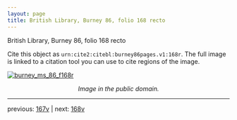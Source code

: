 ```yaml
---
layout: page
title: British Library, Burney 86, folio 168 recto
---
```


British Library, Burney 86, folio 168 recto

Cite this object as `urn:cite2:citebl:burney86pages.v1:168r`.  The full image is linked to a citation tool you can use to cite regions of the image.

[![burney_ms_86_f168r](http://www.homermultitext.org/iipsrv?IIIF=/project/homer/pyramidal/deepzoom/citebl/burney86imgs/v1/burney_ms_86_f168r.tif/full/800,/0/default.jpg)](http://www.homermultitext.org/ict2/?urn=urn:cite2:citebl:burney86imgs.v1:burney_ms_86_f168r) 

<p style="text-align: center; font-style: italic;">Image in the public domain.</p>

---

previous: [167v](../167v/) | next: [168v](../168v/)